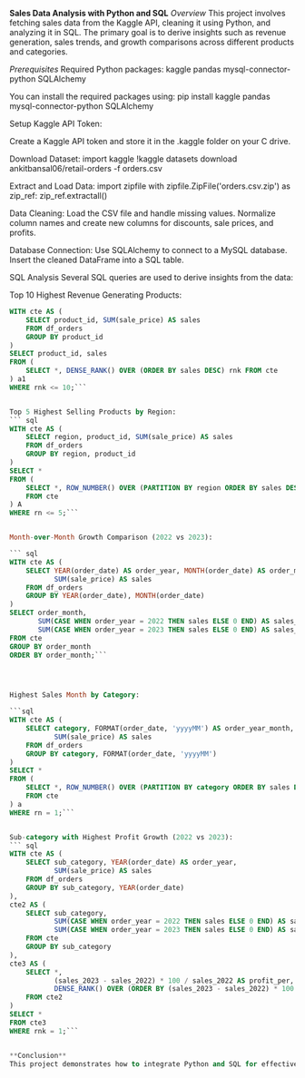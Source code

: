 **Sales Data Analysis with Python and SQL**
*Overview*
This project involves fetching sales data from the Kaggle API, cleaning it using Python, and analyzing it in SQL. The primary goal is to derive insights such as revenue generation, sales trends, and growth comparisons across different products and categories.

*Prerequisites*
Required Python packages:
kaggle
pandas
mysql-connector-python
SQLAlchemy

You can install the required packages using:
pip install kaggle pandas mysql-connector-python SQLAlchemy

Setup
Kaggle API Token:

Create a Kaggle API token and store it in the .kaggle folder on your C drive.

Download Dataset:
import kaggle
!kaggle datasets download ankitbansal06/retail-orders -f orders.csv


Extract and Load Data:
import zipfile
with zipfile.ZipFile('orders.csv.zip') as zip_ref:
    zip_ref.extractall()

    
Data Cleaning:
Load the CSV file and handle missing values.
Normalize column names and create new columns for discounts, sale prices, and profits.

Database Connection:
Use SQLAlchemy to connect to a MySQL database.
Insert the cleaned DataFrame into a SQL table.

SQL Analysis
Several SQL queries are used to derive insights from the data:

Top 10 Highest Revenue Generating Products:

``` sql
WITH cte AS (
    SELECT product_id, SUM(sale_price) AS sales
    FROM df_orders
    GROUP BY product_id
)
SELECT product_id, sales
FROM (
    SELECT *, DENSE_RANK() OVER (ORDER BY sales DESC) rnk FROM cte
) a1
WHERE rnk <= 10;```


Top 5 Highest Selling Products by Region:
``` sql
WITH cte AS (
    SELECT region, product_id, SUM(sale_price) AS sales
    FROM df_orders
    GROUP BY region, product_id
)
SELECT *
FROM (
    SELECT *, ROW_NUMBER() OVER (PARTITION BY region ORDER BY sales DESC) AS rn
    FROM cte
) A
WHERE rn <= 5;```


Month-over-Month Growth Comparison (2022 vs 2023):

``` sql
WITH cte AS (
    SELECT YEAR(order_date) AS order_year, MONTH(order_date) AS order_month,
           SUM(sale_price) AS sales
    FROM df_orders
    GROUP BY YEAR(order_date), MONTH(order_date)
)
SELECT order_month,
       SUM(CASE WHEN order_year = 2022 THEN sales ELSE 0 END) AS sales_2022,
       SUM(CASE WHEN order_year = 2023 THEN sales ELSE 0 END) AS sales_2023
FROM cte
GROUP BY order_month
ORDER BY order_month;```




Highest Sales Month by Category:

```sql
WITH cte AS (
    SELECT category, FORMAT(order_date, 'yyyyMM') AS order_year_month,
           SUM(sale_price) AS sales
    FROM df_orders
    GROUP BY category, FORMAT(order_date, 'yyyyMM')
)
SELECT *
FROM (
    SELECT *, ROW_NUMBER() OVER (PARTITION BY category ORDER BY sales DESC) AS rn
    FROM cte
) a
WHERE rn = 1;```


Sub-category with Highest Profit Growth (2022 vs 2023):
``` sql
WITH cte AS (
    SELECT sub_category, YEAR(order_date) AS order_year,
           SUM(sale_price) AS sales
    FROM df_orders
    GROUP BY sub_category, YEAR(order_date)
),
cte2 AS (
    SELECT sub_category,
           SUM(CASE WHEN order_year = 2022 THEN sales ELSE 0 END) AS sales_2022,
           SUM(CASE WHEN order_year = 2023 THEN sales ELSE 0 END) AS sales_2023
    FROM cte
    GROUP BY sub_category
),
cte3 AS (
    SELECT *,
           (sales_2023 - sales_2022) * 100 / sales_2022 AS profit_per,
           DENSE_RANK() OVER (ORDER BY (sales_2023 - sales_2022) * 100 / sales_2022 DESC) rnk
    FROM cte2
)
SELECT *
FROM cte3
WHERE rnk = 1;```


**Conclusion**
This project demonstrates how to integrate Python and SQL for effective sales data analysis, enabling data-driven decision-making.

